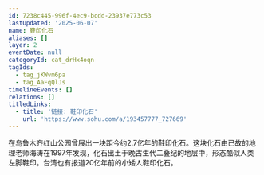 ```yaml
---
id: 7238c445-996f-4ec9-bcdd-23937e773c53
lastUpdated: '2025-06-07'
name: 鞋印化石
aliases: []
layer: 2
eventDate: null
categoryId: cat_drHx4oqn
tagIds:
  - tag_jKWvm6pa
  - tag_AaFqQlJs
timelineEvents: []
relations: []
titledLinks:
  - title: '链接: 鞋印化石'
    url: 'https://www.sohu.com/a/193457777_727669'
---
```

在乌鲁木齐红山公园曾展出一块距今约2.7亿年的鞋印化石。这块化石由已故的地理老师海涛在1997年发现，化石出土于晚古生代二叠纪的地层中，形态酷似人类左脚鞋印。台湾也有报道20亿年前的小矮人鞋印化石。
